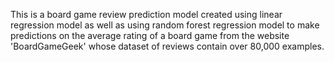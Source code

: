 This is a board game review prediction model created using linear regression model as well as using random forest regression model to make predictions on the average rating of a board game from the website 'BoardGameGeek' whose dataset of reviews contain over 80,000 examples.
